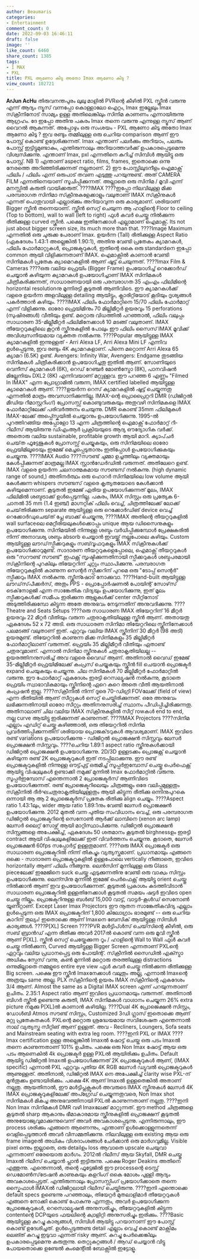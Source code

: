```yaml
---
author: Beaumaris
categories:
- Entertainment
comment_count: 0
date: 2022-09-03 16:46:11
draft: false
image: ''
like_count: 6460
share_count: 1385
tags:
- I MAX
- PXL
title: PXL ആണോ കിടു അതോ Imax ആണോ കിടു ?
view_count: 102721
---
```


**ArJun AcHu** തിരുവനന്തപുരം ലുലു മാളിൽ PVRന്റെ കീഴിൽ PXL സ്ക്രീൻ വരുന്നു എന്ന് ആദ്യം ന്യൂസ് വന്നപ്പോ കൊള്ളാലോ ഐറ്റം, Imax ഇല്ലേലും Imax സ്‌ക്രീനിനോട് സാമ്യം ഉള്ള അതിലെങ്കിലും സിനിമ കാണണം എന്നായിരുന്നു ആഗ്രഹം. ദേ ഇപ്പോ അതിനു പകരം Imax തന്നെ വരുന്നു എന്നുള്ള ന്യൂസ് ആണ് വൈറൽ ആകുന്നത്. അപ്പോഴും ഒരു സംശയം - PXL ആണോ കിടു അതോ Imax ആണോ കിടു ? ഇവ രണ്ടും തമ്മിലുള്ള ഒരു ചെറിയ comparison ആണ് ഈ പോസ്റ്റ് കൊണ്ട് ഉദ്ദേശിക്കുന്നത്. Imax എന്താണ് പലർക്കും അറിയാം, പലരും പോസ്റ്റ് ഇട്ടിട്ടുമുണ്ടാകും, എന്തിരുന്നാലും അറിയാത്തവർക്ക് ഉപകാരപ്പെടുമെന്നു വിശ്വസിക്കുന്നു. എന്താണ് Imax, pxl എന്നതിനെ കുറിച്ച് സിമ്പിൾ ആയിട്ടു ഒരു പോസ്റ്റ്. NB 1) എന്താണ് aspect ratio, films, frames, ഇതൊക്കെ ഒന്നു നേരത്തെ അറിഞ്ഞിരിക്കുന്നത് നല്ലതാണ്. 2) ഈ പോസ്റ്റിലുടനീളം ഐമാക്സ് ഫിലിം / ഫിലിം എന്ന് ഒരുപാട് തവണ എടുത്തു പറയുന്നുണ്ട്. അത് CAMERA FILM എന്നതിനെയാണ് സൂചിപ്പിക്കുന്നത്. അല്ലാതെ ഒരു സിനിമ / മൂവി എന്ന് മനസ്സിൽ കരുതി വായിക്കരുത്. ????IMAX ????ഇപ്പോ നിലവിലുള്ള മിക്ക പരമ്പരാഗത സിനിമാ സ്‌ക്രീനുകളേക്കാളും വലുതാണ് IMAX സ്‌ക്രീനുകൾ എന്നത് പൊതുവായി എല്ലാര്ക്കും അറിയാവുന്ന ഒരു കാര്യമാണ്. ശരിയാണ് Bigger സ്ക്രീൻ തന്നെയാണ്. സ്ക്രീൻ സെറ്റ് ചെയുന്ന ആ ഹാളിന്റെ Floor to ceiling (Top to bottom), wall to wall (left to right) ഫുൾ കവർ ചെയ്തു നിൽക്കുന്ന രീതിക്കുള്ള curved സ്ക്രീൻ. പക്ഷെ ഇതിനേക്കാൾ എല്ലാമാണ് ഐമാക്സ്. Its not just about bigger screen size, its much more than that. ????Image Maximum എന്നതിൽ ഒരു ചുരുക്ക പേരാണ് Imax. ഉയർന്ന (Tall) രീതിക്കുള്ള Aspect Ratio (ഏകദേശം 1.43:1 അല്ലെങ്കിൽ 1.90:1), അതിനു വേണ്ടി പ്രതേകം ക്യാമറകൾ, ഫിലിം ഫോർമാറ്റുകൾ, പ്രൊജക്ടറുകൾ, ഇതിന്റെ ഒകെ ഒരു standardനെ ഇപ്പോ common ആയി വിളിക്കുന്നതാണ് IMAX. ഐമാക്സിൽ കാണാൻ വേണ്ടി സിനിമകൾ പ്രതേക ക്യാമെറകളിൽ ആണ് ഷൂട്ട് ചെയുന്നത്. ????Imax Film & Cameras ????ഒരു വലിയ ഫ്രെയിം (Bigger Frame) ഉപയോഗിച്ച് റെക്കോർഡ് ചെയ്യാൻ കഴിയുന്ന ക്യാമറകൾ ഉപയോഗിച്ചാണ് IMAX സിനിമകൾ ചിത്രീകരിക്കുന്നത്, സാധാരണയായി ഒരു പരമ്പരാഗത 35 എംഎം ഫിലിമിന്റെ horizontal resolutionനു മൂന്നിരട്ടി കൂടുതൽ ആണിവിടെ. ഈ ക്യാമറകൾക്ക് വളരെ ഉയർന്ന അളവിലുള്ള detailing ആയിട്ടും, ക്ലാരിറ്റിയോട് കൂടിയും ദൃശ്യങ്ങൾ പകർത്താൻ കഴിയും. ????IMAX ഫിലിം ഫോർമാറ്റിനെ 15/70 ഫിലിം ഫോർമാറ്റ് എന്ന് വിളിക്കുന്നു. ഓരോ ഫ്രെയിമിനും 70 മില്ലിമീറ്റർ ഉയരവും 15 perforations (സുഷിരങ്ങൾ) വീതിയും ഉണ്ട്. മറ്റൊരു വിധത്തിൽ പറഞ്ഞാൽ, ഫിലിം വലുപ്പം സാധാരണ 35-മില്ലീമീറ്റർ ഫിലിമിനേക്കാൾ 10 മടങ്ങ് വലുതാണ്. IMAX തീയേറ്ററുകളിലെ കൂറ്റൻ സ്ക്രീനുകളിൽ പോലും ഈ ഫിലിം സൈസ് IMAX മൂവിക്ക് അവിശ്വസനീയമായ വ്യക്തത നൽകുന്നു. ????Popular ആയിട്ടുള്ള IMAX ക്യാമറകളിൽ ഇന്നുള്ളത് - Arri Alexa LF, Arri Alexa Mini LF എന്നിവ ഉൾപ്പെടുന്നു, ഇവ രണ്ടും 4K ക്യാമറകളാണ്. പിന്നെ മറ്റൊന്ന് Arri Alexa 65 ക്യാമറ (6.5K) ഉണ്ട്. Avengers: Infinity War, Avengers: Endgame തുടങ്ങിയ സിനിമകൾ ചിത്രീകരിക്കാൻ ഉപയോഗിച്ചതു ഇതിൽ ആണ്. സോണിയുടെ വെനീസ് ക്യാമറകൾ (6K), റെഡ് റേഞ്ചർ മോൺസ്ട്രോ (8K), പാനവിഷൻ മില്ലേനിയം DXL2 (8K) എന്നിവയാണ് മറ്റുള്ളവ. ഈ പറഞ്ഞ 6 എണ്ണം "Filmed In IMAX" എന്ന പ്രോഗ്രാമിൽ വരുന്ന, IMAX certified labelled ആയിട്ടുള്ള ക്യാമെറകൾ ആണ്. ????ഉയർന്ന റെസ് ക്യാമറകളിൽ ഷൂട്ട് ചെയ്യുന്നതു എന്നതിൽ മാത്രം അവസാനിക്കുന്നില്ല. IMAX-ന്റെ പ്രൊപ്രൈറ്ററി DMR (ഡിജിറ്റൽ മീഡിയ റീമാസ്റ്ററിംഗ്) പ്രോസസ്സ് കൊണ്ടുവരുകയും അതുവഴി സിനിമകളെ IMAX ഫോർമാറ്റിലേക്ക് പരിവർത്തനം ചെയുന്നു. DMR കൊണ്ട് 35mm ഫിലിമുകൾ IMAX-ലേക്ക് അപ്പ്സ്കെയിൽ ചെയ്യാനും ഉപയോഗിക്കുന്നു. 1995-ൽ പുറത്തിറങ്ങിയ അപ്പോളോ 13 എന്ന ചിത്രത്തിന്റെ ഐമാക്സ് ഫോർമാറ്റ് റീ-റിലീസ് ആയിരുന്നു ഡിഎംആർ പ്രക്രിയയുടെ ആദ്യ ഔദ്യോഗിക വർക്ക്. അതൊരു വലിയ sustainable, profitable growth ആയി മാറി. ക്യാപ്‌ചർ ചെയ്‌ത ഫൂട്ടേജുകൾ പ്രോസസ്സ് ചെയ്യുകയും, ഒരു സിനിമയിലെ ഓരോ ഫ്രെയിമിലൂടെയും ഇമേജ് മെച്ചപ്പെടുതാനും ഇതിപ്പോൾ ഉപയോഗിക്കുകയും ചെയ്യുന്നു. ????IMAX Audio ????സൗണ്ട് ചുമ്മാ ഉച്ചത്തിലും വ്യക്തമായും കേൾപ്പിക്കുന്നത് മാത്രമല്ല IMAX സ്റ്റാൻഡേർഡിൽ വരുന്നത്. അതിലേറെ ഉണ്ട്. IMAX വളരെ ഉയർന്ന ചലനാത്മകമായ സൗണ്ടസ് നൽകുന്നു. (high dynamic range of sound,) അതിനർത്ഥം ഒരു ഹൊറർ സിനിമയിലെ low volume ആയി കേൾക്കുന്ന whispers സൗണ്ടസ് വളരെ കൃത്യതയോടെ കേൾക്കാൻ കഴിയുമെന്നാണ്. കൂടുതൽ ഇമേജ് ഏരിയ ഉപയോഗിക്കുന്നത് മൂലം, IMAX ഫിലിമിൽ ശബ്ദട്രാക്ക് ഉൾപ്പെടുന്നില്ല. പകരം, IMAX സിസ്റ്റം ഒരു പ്രത്യേക 6-ചാനൽ 35 mm (1.4 ഇഞ്ച്) മാഗ്നറ്റിക് ഫിലിം വെച്ച്, ചിത്രത്തിലേക്ക് ലോക്ക് ചെയ്‌തിരിക്കുന്ന separate ആയിട്ടുള്ള ഒരു റെക്കോർഡിങ് device വെച്ച് റെക്കോർഡുചെയ്‌ത് പ്ലേ ബാക്ക് ചെയ്യുന്നു, ????IMAX അതിന്റെ തീയറ്ററുകളിൽ wall surfaceലെ മെറ്റീരിയലുകൾക്കൊപ്പം unique ആയ ഡിസൈനുകളും ഉപയോഗിക്കുന്നു. സിനിമയിൽ നിന്നുള്ള ശബ്ദം വർധിപ്പിക്കുമ്പോൾ പ്രേക്ഷകരിൽ നിന്ന് അനാവശ്യ ശബ്ദം absorb ചെയ്യാൻ ഇവയ്ക്ക് നല്ലപോലെ കഴിയും. Custom ആയിട്ടുള്ള ലൗഡ്‌സ്പീക്കറുകളും സബ്‌വൂഫറുകളും IMAX സ്‌ക്രീനുകൾക്ക് ഉപയോഗിക്കാറുമുണ്ട്. സാദാരണ തീയറ്ററുകളെപ്പോലെ, ഐമാക്സ് തീയറ്ററുകൾ ഒരു "സറൗണ്ട് സൗണ്ട്" ഇഫക്റ്റ് സൃഷ്ടിക്കുന്നതിനായി സ്പീക്കറുകൾ ശബ്ദപരമായി സ്‌ക്രീനിന്റെ പുറകിലും തിയേറ്ററിന് ചുറ്റും സ്ഥാപിക്കുന്നു. പരമ്പരാഗത തിയേറ്ററുകളിൽ കാണുന്ന സെന്റർ സ്പീക്കറിന് പുറമെ ഒരു "ടോപ്പ് സെന്റർ" സ്പീക്കറും IMAX നൽകുന്നു. സ്ക്രീന്ഷോട് നോക്കുവാ. ????Hand-built ആയിട്ടുള്ള ലൗഡ്‌സ്‌പീക്കർസ്, അതും PPS - പ്രൊപ്പോർഷണൽ പോയിന്റ് സോഴ്‌സ് ടെക്‌നോളജി എന്ന സാങ്കേതിക വിദ്യയും ഉപയോഗിക്കുന്നു, ഇത് മൂലം സ്പീക്കറുകൾക്ക് സമീപം ഇരിക്കുന്ന ആളുകൾക്ക് center സീറ്റിനോട് അടുത്തിരിക്കുമ്പോ കിട്ടുന്ന അതേ അനുഭവം നേടുന്നതിന് അനുവദിക്കുന്നു. ????Theatre and Seats Setups ????ഒരു സാധാരണ IMAX തിയേറ്ററിന് 16 മീറ്റർ ഉയരവും 22 മീറ്റർ വീതിയും വരുന്ന ചതുരാകൃതിയിലുള്ള സ്ക്രീൻ ആണ്. അതായതു ഏകദേശം 52 x 72 അടി. ഒരു സാധാരണ സിനിമാ തിയേറ്ററിലെ സ്ക്രീനിനേക്കാൾ പലമടങ്ങ് വലുതാണ് ഇത്. ഏറ്റവും വലിയ IMAX സ്ക്രീനിന് 30 മീറ്റർ (98 അടി) ഉയരമുണ്ട്. തിയേറ്ററിൽ കാണുന്ന മിക്ക സിനിമകളും 35 മില്ലിമീറ്റർ ഫോർമാറ്റിലാണ് വരുന്നത്. ഫ്രെയിം 35 മില്ലിമീറ്റർ വീതിയും ഏതാണ്ട് ചതുരവുമാണ്. എന്നാൽ സിനിമാ സ്ക്രീനുകൾ ചതുരാകൃതിയിലല്ല -- ഉയരത്തിനനുസരിച്ച് അവ വളരെ വൈഡ് ആണ്. അതിനാൽ വൈഡ് ഇമേജ് 35-മില്ലീമീറ്റർ ഫ്രെയിമിലേക്ക് കംപ്രസ് ചെയ്യുകയും സ്ക്രീൻ fill ചെയാൻ പ്രൊജക്ടർ expand ചെയുകയും ചെയ്യുന്നു. ചില സിനിമകൾ 70 മില്ലിമീറ്റർ ഫോർമാറ്റിൽ വരുന്നു. ഈ ഫോർമാറ്റ് ഏകദേശം ഇരട്ടി റെസല്യൂഷൻ നൽകുന്നു, കൂടാതെ ഫ്രെയിം സ്വാഭാവികമായും സ്ക്രീനിന്റെ ഏറെ കുറെ അതെ വീതി ആയതിനാൽ കംപ്രഷൻ ഇല്ല. ????സ്‌ക്രീനിൽ നിന്ന് ദൂരെ 70-ഡിഗ്രി FOVലേക്ക് (field of view) എന്ന രീതിയിൽ ആണ് സീറ്റുകൾ സെറ്റ് ചെയ്തിരിക്കുന്നത്. ഒരേ അനുഭവം ലഭിക്കുന്നതിനായി ഓരോ സീറ്റും അതിനനുസരിച്ച് സ്ഥാനം പീഡിപ്പിച്ചിരിക്കുന്നതു. അതിനാലാണ് ചില വലിയ IMAX സ്‌ക്രീനുകളിൽ സീറ്റ് rowകൾ end to end, നല്ല curve ആയിട്ടു ഇരിക്കുന്നത് കാണുന്നത്. ????IMAX Projectors ????സിനിമ എല്ലാം എഡിറ്റ് ചെയ്തു കഴിഞ്ഞാൽ, ഒരു തിയേറ്ററിൽ സിനിമ പ്രവർത്തിപ്പിക്കുന്നതിന് ശരിയായ പ്രൊജക്‌ടറുകൾ ആവശ്യമാണ്. IMAX ഇവിടെ രണ്ട് variations ഉപയോഗിക്കുന്നു - ഡിജിറ്റൽ പ്രൊജക്ഷൻ സിസ്റ്റവും ലേസർ പ്രൊജക്ഷൻ സിസ്റ്റവും. ????ചെറിയ 1.89:1 aspect ratio സ്ക്രീനുകൾക്കായി ഡിജിറ്റൽ പ്രൊജക്ഷൻ ഉപയോഗിക്കുന്നു. 2D/3D ഉള്ളടക്കം പ്രൊജക്റ്റ് ചെയ്യാൻ കഴിയുന്ന രണ്ട് 2K പ്രൊജക്ടറുകൾ ഇത് നടപ്പിലാക്കുന്നു. ഈ രണ്ട് പ്രൊജക്ടറുകളിൽ നിന്നുള്ള ഔട്ട്‌പുട്ട് ഒരുമിച്ച് സൂപ്പർഇമ്പോസ് ചെയ്തു പെർഫെക്റ്റ് ആയിട്ടു വിഷ്വലുകൾ ഉണ്ടാക്കി നമുക്ക് മുന്നിൽ Imax ഫോർമാറ്റിൽ വരുന്നു. സൂപ്പർഇമ്പോസ് എന്തെന്നാൽ 2 പ്രോജെക്ടർസ് ആണിവിടെ ഉപയോഗിക്കുന്നത്. രണ്ട് പ്രോജെക്ടറിലെയും ചിത്രങ്ങളും ഒരേ വലിപ്പമുള്ളതും സ്‌ക്രീനിൽ ദീർഘചതുരാകൃതിയിലുള്ളതും ആയി കിട്ടുന്ന രീതിക്കു ഒന്നിനുപുറകെ ഒന്നായി ആ ആ 2 പ്രോജെക്ടർസ് പ്രതേക രീതിക്കു align ചെയ്യും. ????Aspect ratio 1.43:1ലും, wider ആയ ratio 1.89:1നും വേണ്ടി ലേസർ പ്രൊജക്ഷൻ ഉപയോഗിക്കുന്നു. 2012 മുതൽ വന്ന പുതിയ സംവിധാനം വെച്ച്, ഒരു പരമ്പരാഗത ഡിജിറ്റൽ പ്രൊജക്ടറിന്റെ സെനോൺ ആർക്ക് ലാമ്പിനെ (xenon arc lamp) ലേസർ ലൈറ്റ് സോഴ്സ് ആയി മാറ്റിസ്ഥാപിക്കുന്നു. ഡിജിറ്റൽ പ്രൊജക്ഷൻ സിസ്റ്റങ്ങളെ അപേക്ഷിച്ച്, ഏകദേശം 50 ശതമാനം കൂടുതൽ birghnessഉം ഇരട്ടി contract ആയി വിഷ്വലുകളിലേക്ക് ഇത് വിവർത്തനം ചെയ്യുന്നു. കൂടാതെ, ലേസർ പ്രൊജക്ഷൻ 60fps സപ്പോർട്ട് ഉള്ളതുമാണ്. ????ഒരു IMAX പ്രൊജക്ടർ ഒരു സാധാരണ പ്രൊജക്ടറിൽ നിന്ന് തികച്ചും വ്യത്യസ്തമാണ്. പ്രധാനമായും എങ്ങനെ ഒക്കെ - സാദാരണ പ്രൊജക്ടറുകളിൽ ഉള്ളപോലെ vertically നീങ്ങാതെ, ഇവിടെ horizontally ആണ് ഫിലിം നീങ്ങുന്നു. ലെൻസിന് മുന്നിലുള്ള ഒരു Glass pieceലേക്ക് ഇമേജിനെ suck ചെയ്തു എടുക്കുന്നതിനു വേണ്ടി ഒരു വാക്വം സിസ്റ്റം ഉപയോഗിക്കുന്നു. ലെന്സിനു മുന്നിൽ ഇമേജ് പെർഫെക്റ്റ് ആയിട്ടു orient ചെയ്തു നിൽക്കാൻ ആണ് ഇവ ഉപയോഗിക്കുന്നത്. കൂടുതൽ പ്രകാശം കടത്തിവിടാൻ സാധാരണ പ്രൊജക്ടറിൽ ഉള്ളതിനേക്കാൾ കൂടുതൽ സമയം ഷട്ടർ ഇവിടെ open ചെയ്തു നില്കും. പ്രൊജക്ടറിനുള്ള ബൾബ് 15,000 വാട്ട്, വാട്ടർ-കൂൾഡ് സെനോൺ യൂണിറ്റാണ്. Except Laser Imax Projectors ഈ നൂതന സാങ്കേതികവിദ്യ എല്ലാം ഉൾപ്പെടുന്ന ഒരു IMAX പ്രൊജക്ടറിന് 1,800 കിലോഗ്രാം ഭാരമുണ്ട് -- ഒരു ചെറിയ കാറിന് തുല്യം! ഇതൊക്കെ ആണ് Imaxനെ ബേസിക് ആയിട്ടുള്ള സിമ്പിൾ കാര്യങ്ങൾ. ????P[XL] Screen ????PVR മൾട്ടിപ്ൾസ് ചെയ്‌സിന്റെ കീഴിൽ, ഒരു സബ് ബ്രാൻഡ് എന്ന രീതിക്കു അവർ 2017ൽ കൊണ്ട് വന്ന ഒരു മൂവി സ്ക്രീൻ ആണ് P[XL]. സ്ക്രീൻ സെറ്റ് ചെയ്തേക്കുന്ന റൂം / ഹാളിന്റെ Wall to Wall ഫുൾ കവർ ചെയ്തു നിൽക്കുന്ന, Curved ആയിട്ടുള്ള Bigger Screen എന്നതാണ് PXLന്റെ ഏറ്റവും വലിയ പ്രധാനപ്പെട്ട ഒരു പോയിന്റ്. സ്‌ക്രീനിൽ സൈഡിൽ എക്സ്ട്രാ അധികം സ്പേസ് വന്നു, കൺ മുന്നിൽ മറ്റൊരു തരത്തിലുള്ള distractions ഒന്നുമില്ലാതെ നമ്മളുടെ entire eye view ഫുൾ കവർ ചെയ്തു നിൽക്കുന്ന രീതിക്കുള്ള Big screen. പക്ഷെ ഈ സ്ക്രീൻ Imaxനേക്കാൾ വലുതും അല്ല, എന്നാൽ Imaxന്റെ അത്രയും same അല്ല. PLX സ്‌ക്രീനിന്റെ ഉയരം IMAX സ്‌ക്രീനിന്റെ ഏകദേശം 3/4 ആണ്. Almost the same as a Digital IMAX screen എന്ന് പറയുന്നതാണ് ഉചിതം. 2.35:1 Aspect ratio ആണ് ഇവിടെ പ്രധാനമായും വരുന്നത്. അതിനാൽ ബിഗർ സ്ക്രീൻ ഉണ്ടെന്നു കരുതി, IMAX സിനിമകൾ വാഗ്ദാനം ചെയ്യുന്ന 26% extra picture നമുക്കു P[XL]ൽ കാണാൻ കഴിയില്ല. ????Dual 4K പ്രോജെക്ഷൻ സിസ്റ്റം, ഡോൾബി Atmos സൗണ്ട് സിസ്റ്റം, Customized 3ഡി ഗ്ലാസ് ഇതൊക്കെ ആണ് മറ്റു പ്രതേകതകൾ. PXLന്റെ മറ്റൊരു ശ്രദ്ധേയമായ സവിശേഷത എന്തെന്നാൽ നാല് വ്യത്യസ്ത സീറ്റിങ് ആണ് ഉള്ളത്. അവ - Recliners, Loungers, Sofa seats and Mainstream seating with extra leg room. ????ഇനി PXL or IMAX ????Imax certification ഉള്ള അല്ലെങ്കിൽ Imaxൽ ഷോട്ട് ചെയ്ത ഒരു പടം Imaxൽ തന്നെ കാണുന്നതാണ് 101% ഉചിതം. പക്ഷെ ഒരു Non Imax ഷോട്ട് ആയ ഒരു പടം ആണെകിൽ 4k പ്രൊജക്ടർ ഉള്ള PXLൽ ആയിരിക്കും ഉചിതം. Default ആയിട്ടു ഡിജിറ്റൽ Imaxൽ ഉപയോഗിക്കുന്നത് 2K പ്രൊജക്ടറുകൾ ആണ്, (IMAX specific) എന്നാൽ PXL ഏറ്റവും പുതിയ 4K RGB ലേസർ ഡ്യുവൽ പ്രൊജക്ടറുകൾ ആണുള്ളത്. അതിനാൽ, ഡിജിറ്റൽ IMAX നെ അപേക്ഷിച്ച് clarity wise PXL-ന് മുൻതൂക്കം ഉണ്ടായിരിക്കും. പക്ഷെ 4K ആണ് Imaxൽ ഉള്ളതെങ്കിൽ അതാണ് നല്ലതു. ആയതിനാൽ, ഈ മൾട്ടിപ്ലക്സുകൾ അവരുടെ IMAX സ്ക്രീനുകൾ ലേസർ 4K IMAX പ്രൊജക്ടറുകളിലേക്ക് അപ്ഗ്രേഡ് ചെയ്യുന്നതുവരെ, Non Imax shot സിനിമകൾ മികച്ച അനുഭവത്തിനായി PXLൽ കാണുന്നതാണ് നല്ലതു. ????ഇനി Non Imax സിനിമകൾ DMR വഴി Imaxലേക്ക് മാറ്റുന്നത്. ഈ method ചിത്രങ്ങളെ കൂടുതൽ sharp ആകാനും ഭീമാകാരമായ സ്ക്രീനുകളിൽ പ്രൊജക്ഷന് കൂടുതൽ അനുയോജ്യവുമാക്കുന്നുവെന്ന് അവർ അവകാശപ്പെടുന്നു. എന്നിരുന്നാലും, ഈ process ശരിക്കും എങ്ങനെ ആണെന്നും, എന്താണ് ഉൾക്കൊള്ളുന്നതെന്ന് വെളിപ്പെടുത്താൻ അവർ വിസമ്മതിക്കുന്നു. നിലവിലുള്ള ഒരു existing ആയ ഒരു frame imageൽ അധികം വിശദാംശങ്ങൾ ചേർക്കാൻ ഒരു മാർഗവുമില്ല. Visible pixel ഒന്നും ഇല്ലാതെ, ഒരു detailഉം loss ആവാതെ upscale ചെയുവാ എന്നതാണ് ഒരേയൊരു മാർഗം. 2012ൽ റിലീസ് ആയ Skyfall, DMR ചെയ്തു Imaxൽ റിലീസ് ചെയ്യാൻ പ്ലാൻ ഇട്ടിരുന്നു. പക്ഷെ Roger Deakins അതിനെ എത്തുന്നു. എന്തെന്നാൽ, തന്റെ ഫൂട്ടേജിൽ ഈ processന്റെ ടെസ്റ്റ് ഡെമോൺസ്‌ട്രേഷൻ കാണുകയും കളറിംഗ് ഒകെ മോശം പുള്ളി ആദ്യം അവകാശപ്പെട്ടത്. എന്തിരുന്നാലും പ്രോസസ്സിംഗ് പ്രയോഗിക്കാതെ തന്നെ സ്കൈഫാൾ IMAXൽ ഡിജിറ്റലായി റിലീസ് ചെയ്തിരുന്നു. ????ഇനി എന്തൊക്കെ default specs ഉണ്ടെന്നു പറഞ്ഞാലും, തിയേറ്റർ മുതലാളിമാർ തീയേറ്ററുകൾ എങ്ങനെ നോക്കി കൊണ്ട് പോകുന്നു എന്നതും, അവർ ഉപയോഗിക്കുന്ന പ്രോജെക്ടറുകൾ, റെസൊല്യൂഷൻ അനുസരിച്ചും, തീയേറ്ററുകളിൽ കിട്ടുന്ന contentന്റെ DCPയുടെ ഫയലിന്റെ ക്വാളിറ്റി അനുസരിച്ചും ഇരിക്കും. ????Basic ആയിട്ടുള്ള കുറച്ചു കാര്യങ്ങൾ, സിമ്പിൾ ആയിട്ടു പറയാനാണ് ഈ പോസ്റ്റ് കൊണ്ട് ഉദേശിച്ചത്‌. ഉൾപ്പെടുത്തണ്ട detail എല്ലാം വെച്ച് കൊണ്ട് മാക്സിമം ലെങ്ത് കുറച്ചു ഇടുവാ എന്നത് risky ആണ്. കുറച്ചു പേർക്കെങ്കിലും ഉപകാരപ്പെടുമെന്നു കരുതുന്നു. തെറ്റുകുറ്റങ്ങൾ / ആഡ് ചെയ്യാൻ വിട്ടു പോയതൊക്കെ ഉണ്ടേൽ കംമെന്റിൽ ബോക്സിൽ ഇട്ടോളൂ.